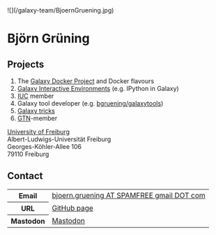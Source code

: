 <div class='right'>![](/galaxy-team/BjoernGruening.jpg)</div>


# Björn Grüning

## Projects

1. The [Galaxy Docker Project](https://github.com/bgruening/docker-galaxy-stable) and Docker flavours
2. [Galaxy Interactive Environments](https://wiki.galaxyproject.org/Admin/GIEs) (e.g. IPython in Galaxy)
3. [IUC](https://wiki.galaxyproject.org/IUC) member
4. Galaxy tool developer (e.g. [bgruening/galaxytools](https://github.com/bgruening/galaxytools))
5. [Galaxy tricks](https://github.com/bgruening/galaxy-tricks)
6. [GTN](https://training.galaxyproject.org/)-member

[University of Freiburg](http://www.bioinf.uni-freiburg.de) <br />
Albert-Ludwigs-Universität Freiburg <br />
Georges-Köhler-Allee 106 <br />
79110 Freiburg

## Contact

<table>
  <tr>
    <th> Email </th>
    <td> <a href="mailto:bjoern.gruening AT SPAMFREE gmail DOT com">bjoern.gruening AT SPAMFREE gmail DOT com</a> </td>
  </tr>
  <tr>
    <th> URL </th>
    <td> <a href='https://github.com/bgruening'>GitHub page</a> </td>
  </tr>
  <tr>
    <th> Mastodon </th>
    <td> <a rel="me" href="https://fosstodon.org/@bgruening">Mastodon</a> </td>
  </tr>

  
</table>
